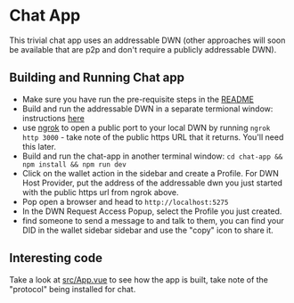 # Chat App

This trivial chat app uses an addressable DWN (other approaches will soon be available that are p2p and don't require a publicly addressable DWN).

## Building and Running Chat app

* Make sure you have run the pre-requisite steps in the [README](../README.md)
* Build and run the addressable DWN in a separate termional window: instructions [here](../addressable-dwn/README.md)
* use [ngrok](https://ngrok.com/) to open a public port to your local DWN by running `ngrok http 3000` - take note of the public https URL that it returns. You'll need this later.
* Build and run the chat-app in another terminal window: `cd chat-app && npm install && npm run dev`
* Click on the wallet action in the sidebar and create a Profile. For DWN Host Provider, put the address of the addressable dwn you just started with the public https url from ngrok above.
* Pop open a browser and head to `http://localhost:5275`
* In the DWN Request Access Popup, select the Profile you just created.
* find someone to send a message to and talk to them, you can find your DID in the wallet sidebar sidebar and use the "copy" icon to share it.

## Interesting code

Take a look at [src/App.vue](./src/App.vue) to see how the app is built, take note of the "protocol" being installed for chat.
